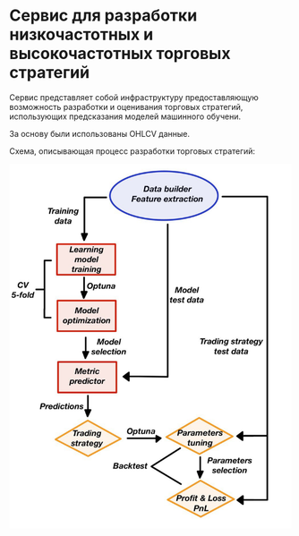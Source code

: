 # Сервис для разработки низкочастотных и высокочастотных торговых стратегий
Сервис представляет собой инфраструктуру предоставляющую возможность разработки и оценивания торговых стратегий, использующих предсказания моделей машинного обучени.

За основу были использованы OHLCV данные.

Схема, описывающая процесс разработки торговых стратегий:

![Схема, описывающая процесс разработки торговых стратегий](https://github.com/Arsenchius/algotrading/blob/main/reports/figures/HFT_OB_pipeline.png)

